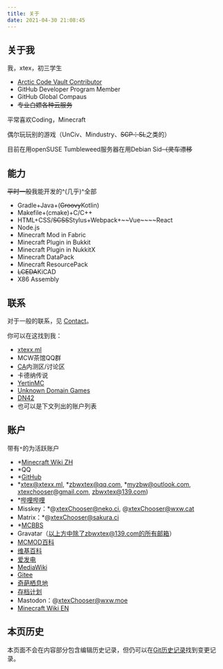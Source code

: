 ```yaml
---
title: 关于
date: 2021-04-30 21:08:45
---
```


## 关于我

我，xtex，初三学生

- [Arctic Code Vault Contributor](https://archiveprogram.github.com/)
- GitHub Developer Program Member
- GitHub Global Compaus
- ~~专业白嫖各种云服务~~

平常喜欢Coding，Minecraft

偶尔玩玩别的游戏（UnCiv、Mindustry、~~SCP：SL~~之类的）

目前在用openSUSE Tumbleweed服务器在用Debian Sid~~（灵车漂移~~

## 能力

~~平时一般~~我能开发的^(几乎)^全部

- Gradle+Java+(~~Groovy~~Kotlin)
- Makefile+(cmake)+C/C++
- HTML+CSS/~~SCSS~~Stylus+Webpack+~~Vue~~~~React
- Node.js
- Minecraft Mod in Fabric
- Minecraft Plugin in Bukkit
- Minecraft Plugin in NukkitX
- Minecraft DataPack
- Minecraft ResourcePack
- ~~LCEDA~~KiCAD
- X86 Assembly

## 联系

对于一般的联系，见 [Contact](./contact)。

你可以在这找到我：

- [xtexx.ml](https://xtexx.ml/)
- MCW茶馆QQ群
- [CA](https://ca.projectxero.top/)内测区/讨论区
- 卡德纳传说
- [YertinMC](https://github.com/YertinMC/)
- [Unknown Domain Games](https://github.com/UnknownDomainGames/)
- [DN42](../dn42)
- 也可以是下文列出的账户列表

## 账户

带有`*`的为活跃账户

- *[Minecraft Wiki ZH](https://minecraft.fandom.com/zh/wiki/User:XtexChooser)
- *QQ
- *[GitHub](https://github.com/xtexChooser/)
- *[xtex@xtexx.ml](mailto:xtex@xtexx.ml), *[zbwxtex@qq.com](mailto:zbwxtex@qq.com), *[myzbw@outlook.com](mailto:myzbw@outlook.com), [xtexchooser@gmail.com](mailto:xtexchooser@gmail.com), [zbwxtex@139.com](mailto:zbwxtex@139.com))
- *[哔哩哔哩](https://space.bilibili.com/103770515)
- Misskey：*@xtexChooser@neko.ci, @xtexChooser@wxw.cat
- Matrix：*@xtexChooser@sakura.ci
- *[MCBBS](https://www.mcbbs.net/?2495325)
- Gravatar（以上方中除了zbwxtex@139.com的所有邮箱）
- [MCMOD百科](https://center.mcmod.cn/61698/)
- [维基百科](https://zh.wikipedia.org/wiki/User:XtexChooser)
- [爱发电](http://afdian.net/@xtexx)
- [MediaWiki](https://www.mediawiki.org/wiki/User:XtexChooser)
- [Gitee](https://gitee.com/xtex)
- [奇葩栖息地](https://mh.wdf.ink/wiki/用户:XtexChooser)
- [存档计划](https://lakeus.xyz/wiki/User:XtexChooser)
- Mastodon：@xtexChooser@wxw.moe
- [Minecraft Wiki EN](https://minecraft.fandom.com/wiki/User:XtexChooser)

## 本页历史

本页面不会在内容部分包含编辑历史记录，但仍可以在[Git历史记录](https://github.com/xtexChooser/blog/commits/main/source/about.md)找到变更记录。

